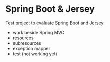 Spring Boot & Jersey
=============

Test project to evaluate [Spring Boot](http://projects.spring.io/spring-boot) and [Jersey](https://jersey.java.net):

* work beside Spring MVC
* resources
* subresources
* exception mapper
* test (not working yet)